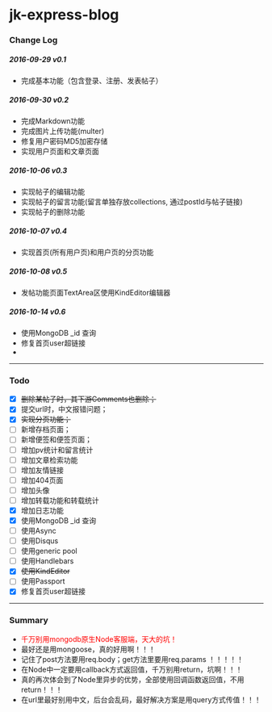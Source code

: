 # jk-express-blog

### Change Log
##### 2016-09-29 v0.1
* 完成基本功能（包含登录、注册、发表帖子）

##### 2016-09-30 v0.2
* 完成Markdown功能 
* 完成图片上传功能(multer)
* 修复用户密码MD5加密存储
* 实现用户页面和文章页面

##### 2016-10-06 v0.3
* 实现帖子的编辑功能
* 实现帖子的留言功能(留言单独存放collections,  通过postId与帖子链接)
* 实现帖子的删除功能

##### 2016-10-07 v0.4
* 实现首页(所有用户页)和用户页的分页功能

##### 2016-10-08 v0.5
* 发帖功能页面TextArea区使用KindEditor编辑器

##### 2016-10-14 v0.6
* 使用MongoDB _id 查询
* 修复首页user超链接
* 
----
### Todo
- [x] ~~删除某帖子时，其下游Comments也删除；~~
- [x] 提交url时，中文报错问题；
- [x] ~~实现分页功能；~~
- [ ] 新增存档页面；
- [ ] 新增便签和便签页面；
- [ ] 增加pv统计和留言统计
- [ ] 增加文章检索功能
- [ ] 增加友情链接
- [ ] 增加404页面
- [ ] 增加头像
- [ ] 增加转载功能和转载统计
- [x] 增加日志功能
- [x] 使用MongoDB _id 查询
- [ ] 使用Async
- [ ] 使用Disqus
- [ ] 使用generic pool
- [ ] 使用Handlebars
- [x] ~~使用KindEditor~~
- [ ] 使用Passport
- [x] 修复首页user超链接

----
### Summary
* <font color="#FF0000">千万别用mongodb原生Node客服端，天大的坑！</font>
* 最好还是用mongoose，真的好用啊！！！
* 记住了post方法要用req.body；get方法里要用req.params ！！！！！
* 在Node中一定要用callback方式返回值，千万别用return，坑啊！！！
* 真的再次体会到了Node里异步的优势，全部使用回调函数返回值，不用return！！！
* 在url里最好别用中文，后台会乱码，最好解决方案是用query方式传值！！！